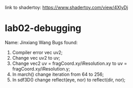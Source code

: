 link to shadertoy: https://www.shadertoy.com/view/4XlyDj
# lab02-debugging
Name: Jinxiang Wang
Bugs found: 
1. Compiler error vec uv2;
2. Change vec uv2 to uv;
3. Change vec2 uv = fragCoord.xy/iResolution.xy to uv = fragCoord.xy/iResolution.y; 
4. In march() change iteration from 64 to 256;
5. In sdf3D() change reflect(eye, nor) to reflect(dir, nor);

